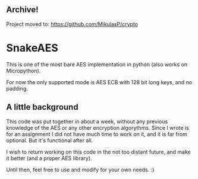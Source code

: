 Archive!
--

Project moved to: https://github.com/MikulasP/crypto



# SnakeAES

This is one of the most bare AES implementation in python (also works on Micropython). 

For now the only supported mode is AES ECB with 128 bit long keys, and no padding. 

A little background
-------------------

This code was put together in about a week, without any previous knowledge of the AES or any other encryption algorythms.
Since I wrote is for an assignment I did not have much time to work on it, and it is far from optional. But it's functional after all.

I wish to return working on this code in the not too distant future, and make it better (and a proper AES library).

Until then, feel free to use and modify for your own needs. :)
